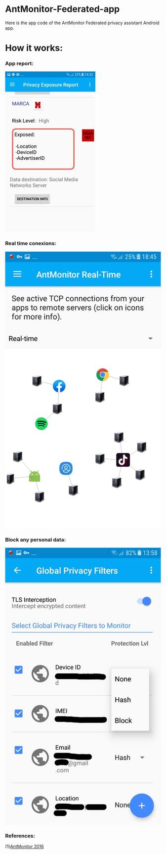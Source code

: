 # AntMonitor-Federated-app
Here is the app code of the AntMonitor Federated privacy assistant Android app.

#  How it works:

### App report:

![App image](foto_marca.jpg)

### Real time conexions:

![App image](foto2antmonitor_realtime.PNG)


### Block any personal data:

  ![App image](foto_permitir.jpg)
  

### References: 

 (1)[AntMonitor 2016](https://athinagroup.eng.uci.edu/projects/antmonitor/)



